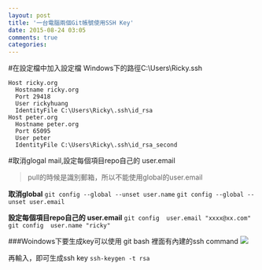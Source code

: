 ```yaml
---
layout: post
title: '一台電腦兩個Git帳號使用SSH Key'
date: 2015-08-24 03:05
comments: true
categories: 
---
```

#在設定檔中加入設定檔
Windows下的路徑C:\Users\Ricky\.ssh
```config config
Host ricky.org
  Hostname ricky.org
  Port 29418
  User rickyhuang
  IdentityFile C:\Users\Ricky\.ssh\id_rsa
Host peter.org
  Hostname peter.org
  Port 65095
  User peter
  IdentityFile C:\Users\Ricky\.ssh\id_rsa_second
```

#取消glogal mail,設定每個項目repo自己的 user.email
>pull的時候是識別郵箱，所以不能使用global的user.email

**取消global**
`git config --global --unset user.name`
`git config --global --unset user.email`

**設定每個項目repo自己的 user.email**
`git config  user.email "xxxx@xx.com"`
`git config  user.name "ricky"`


###Woindows下要生成key可以使用 git bash 裡面有內建的ssh command
<img src="//imagehosting.rickyfun.net/201508/A02-01.png">

再輸入，即可生成ssh key
`ssh-keygen -t rsa`